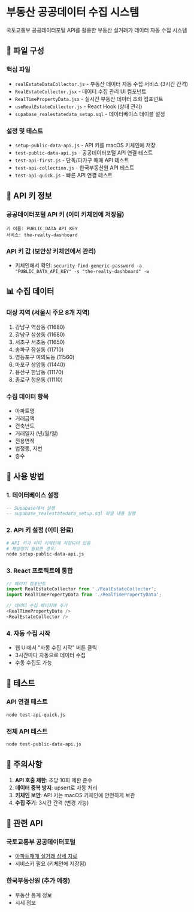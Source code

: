 # 부동산 공공데이터 수집 시스템

국토교통부 공공데이터포털 API를 활용한 부동산 실거래가 데이터 자동 수집 시스템

## 📁 파일 구성

### 핵심 파일
- `realEstateDataCollector.js` - 부동산 데이터 자동 수집 서비스 (3시간 간격)
- `RealEstateCollector.jsx` - 데이터 수집 관리 UI 컴포넌트
- `RealTimePropertyData.jsx` - 실시간 부동산 데이터 조회 컴포넌트
- `useRealEstateCollector.js` - React Hook (상태 관리)
- `supabase_realestatedata_setup.sql` - 데이터베이스 테이블 설정

### 설정 및 테스트
- `setup-public-data-api.js` - API 키를 macOS 키체인에 저장
- `test-public-data-api.js` - 공공데이터포털 API 연결 테스트
- `test-api-first.js` - 단독/다가구 매매 API 테스트
- `test-api-collection.js` - 한국부동산원 API 테스트
- `test-api-quick.js` - 빠른 API 연결 테스트

## 🔑 API 키 정보

### 공공데이터포털 API 키 (이미 키체인에 저장됨)
```
키 이름: PUBLIC_DATA_API_KEY
서비스: the-realty-dashboard
```

### API 키 값 (보안상 키체인에서 관리)
- 키체인에서 확인: `security find-generic-password -a "PUBLIC_DATA_API_KEY" -s "the-realty-dashboard" -w`

## 📊 수집 데이터

### 대상 지역 (서울시 주요 8개 지역)
1. 강남구 역삼동 (11680)
2. 강남구 삼성동 (11680)  
3. 서초구 서초동 (11650)
4. 송파구 잠실동 (11710)
5. 영등포구 여의도동 (11560)
6. 마포구 상암동 (11440)
7. 용산구 한남동 (11170)
8. 종로구 청운동 (11110)

### 수집 데이터 항목
- 아파트명
- 거래금액
- 건축년도
- 거래일자 (년/월/일)
- 전용면적
- 법정동, 지번
- 층수

## 🚀 사용 방법

### 1. 데이터베이스 설정
```sql
-- Supabase에서 실행
-- supabase_realestatedata_setup.sql 파일 내용 실행
```

### 2. API 키 설정 (이미 완료)
```bash
# API 키가 이미 키체인에 저장되어 있음
# 재설정이 필요한 경우:
node setup-public-data-api.js
```

### 3. React 프로젝트에 통합
```javascript
// 페이지 컴포넌트
import RealEstateCollector from './RealEstateCollector';
import RealTimePropertyData from './RealTimePropertyData';

// 데이터 수집 페이지에 추가
<RealTimePropertyData />
<RealEstateCollector />
```

### 4. 자동 수집 시작
- 웹 UI에서 "자동 수집 시작" 버튼 클릭
- 3시간마다 자동으로 데이터 수집
- 수동 수집도 가능

## 🧪 테스트

### API 연결 테스트
```bash
node test-api-quick.js
```

### 전체 API 테스트
```bash
node test-public-data-api.js
```

## 📌 주의사항

1. **API 호출 제한**: 초당 10회 제한 준수
2. **데이터 중복 방지**: upsert로 자동 처리
3. **키체인 보안**: API 키는 macOS 키체인에 안전하게 보관
4. **수집 주기**: 3시간 간격 (변경 가능)

## 🔗 관련 API

### 국토교통부 공공데이터포털
- [아파트매매 실거래 상세 자료](https://www.data.go.kr/data/15057511/openapi.do)
- 서비스키 필요 (키체인에 저장됨)

### 한국부동산원 (추가 예정)
- 부동산 통계 정보
- 시세 정보